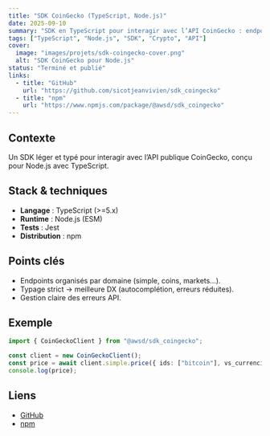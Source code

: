 ```yaml
---
title: "SDK CoinGecko (TypeScript, Node.js)"
date: 2025-09-10
summary: "SDK en TypeScript pour interagir avec l’API CoinGecko : endpoints courants, typage fort et distribution npm."
tags: ["TypeScript", "Node.js", "SDK", "Crypto", "API"]
cover:
  image: "images/projets/sdk-coingecko-cover.png"
  alt: "SDK CoinGecko pour Node.js"
status: "Terminé et publié"
links:
  - title: "GitHub"
    url: "https://github.com/sicotjeanvivien/sdk_coingecko"
  - title: "npm"
    url: "https://www.npmjs.com/package/@awsd/sdk_coingecko"
---
```


## Contexte
Un SDK léger et typé pour interagir avec l’API publique CoinGecko, conçu pour Node.js avec TypeScript.  

## Stack & techniques
- **Langage** : TypeScript (>=5.x)  
- **Runtime** : Node.js (ESM)  
- **Tests** : Jest  
- **Distribution** : npm  

## Points clés
- Endpoints organisés par domaine (simple, coins, markets…).  
- Typage strict → meilleure DX (autocomplétion, erreurs réduites).  
- Gestion claire des erreurs API.  

## Exemple
```ts
import { CoinGeckoClient } from "@awsd/sdk_coingecko";

const client = new CoinGeckoClient();
const price = await client.simple.price({ ids: ["bitcoin"], vs_currencies: ["usd"] });
console.log(price);
````

## Liens

* [GitHub](https://github.com/sicotjeanvivien/sdk_coingecko)
* [npm](https://www.npmjs.com/package/@awsd/sdk_coingecko)

````
